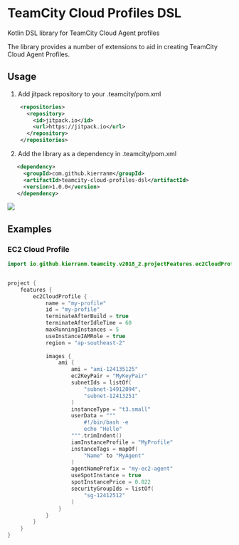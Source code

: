 # TeamCity Cloud Profiles DSL
Kotlin DSL library for TeamCity Cloud Agent profiles

The library provides a number of extensions to aid in creating TeamCity Cloud Agent Profiles.

## Usage

1. Add jitpack repository to your .teamcity/pom.xml  

```xml
    <repositories>
      <repository>
        <id>jitpack.io</id>
        <url>https://jitpack.io</url>
      </repository>
    </repositories>
```


2. Add the library as a dependency in .teamcity/pom.xml

```xml
   <dependency>
	 <groupId>com.github.kierranm</groupId>
	 <artifactId>teamcity-cloud-profiles-dsl</artifactId>
	 <version>1.0.0</version>
   </dependency>
```

[![](https://jitpack.io/v/KierranM/teamcity-cloud-profiles-dsl.svg)](https://jitpack.io/#KierranM/teamcity-cloud-profiles-dsl)

## Examples

### EC2 Cloud Profile
```kotlin
import io.github.kierranm.teamcity.v2018_2.projectFeatures.ec2CloudProfile


project {
    features {
        ec2CloudProfile {
            name = "my-profile"
            id = "my-profile"
            terminateAfterBuild = true
            terminateAfterIdleTime = 60
            maxRunningInstances = 5
            useInstanceIAMRole = true
            region = "ap-southeast-2"
            
            images {
                ami {
                    ami = "ami-124135125"
                    ec2KeyPair = "MyKeyPair"
                    subnetIds = listOf(
                        "subnet-14912094",
                        "subnet-12413251"
                    )
                    instanceType = "t3.small"
                    userData = """
                        #!/bin/bash -e
                        echo "Hello"
                    """.trimIndent()
                    iamInstanceProfile = "MyProfile"
                    instanceTags = mapOf(
                        "Name" to "MyAgent"
                    )
                    agentNamePrefix = "my-ec2-agent"
                    useSpotInstance = true
                    spotInstancePrice = 0.022
                    securityGroupIds = listOf(
                        "sg-12412512"
                    )
                }
            }
        }
    }
}
```